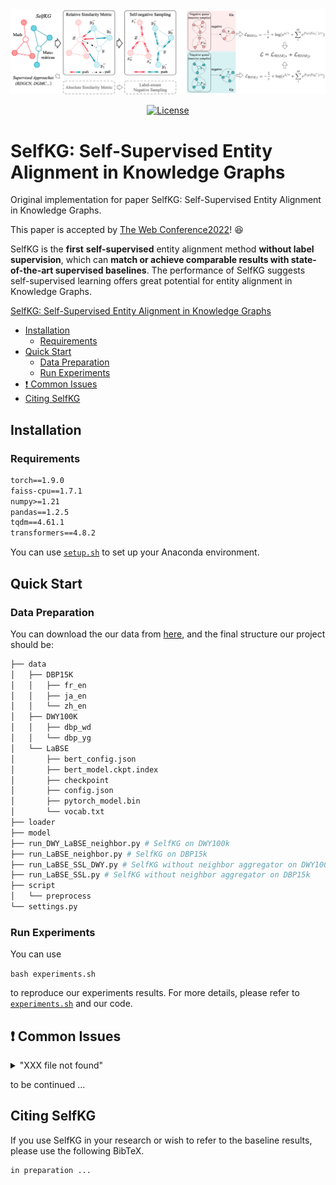 <img src="img/combine.png" style="zoom:100%;" />

<p align="center"><a href="https://github.com/THUDM/SelfKG/blob/main/LICENSE"><img alt="License" src="https://img.shields.io/github/license/THUDM/SelfKG" /></a>

# SelfKG: Self-Supervised Entity Alignment in Knowledge Graphs

Original implementation for paper SelfKG: Self-Supervised Entity Alignment in Knowledge Graphs.   

This paper is accepted by  [The Web Conference2022](https://www2022.thewebconf.org/)! :satisfied:

SelfKG is the **first** **self-supervised** entity alignment method **without label supervision**, which can **match or achieve comparable results with state-of-the-art supervised baselines**. The performance of SelfKG suggests self-supervised learning offers great potential for entity alignment in Knowledge Graphs.

[SelfKG: Self-Supervised Entity Alignment in Knowledge Graphs](https://arxiv.org/abs/2203.01044)

- [Installation](#installation)
  - [Requirements](#requirements)
- [Quick Start](#quick-start)
  - [Data Preparation](#data-preparation)
  - [Run Experiments](#run-experiments)
- [❗ Common Issues](#-common-issues)
- [Citing SelfKG](#citing-selfkg)

## Installation

### Requirements

```txt
torch==1.9.0
faiss-cpu==1.7.1
numpy>=1.21
pandas==1.2.5
tqdm==4.61.1
transformers==4.8.2
```

You can use [`setup.sh`](https://github.com/THUDM/SelfKG/blob/main/setup.sh) to set up your Anaconda environment.

## Quick Start

### Data Preparation

You can download the our data from [here](https://drive.google.com/drive/folders/1vuXC6A0WETEr-b2yA6Y1ZxR8Dsli4xLr?usp=sharing), and the final structure our project should be:

```bash
├── data
│   ├── DBP15K
│   │   ├── fr_en
│   │   ├── ja_en
│   │   └── zh_en
│   ├── DWY100K
│   │   ├── dbp_wd
│   │   └── dbp_yg
│   └── LaBSE
│       ├── bert_config.json
│       ├── bert_model.ckpt.index
│       ├── checkpoint
│       ├── config.json
│       ├── pytorch_model.bin
│       └── vocab.txt
├── loader
├── model
├── run_DWY_LaBSE_neighbor.py # SelfKG on DWY100k
├── run_LaBSE_neighbor.py # SelfKG on DBP15k
├── run_LaBSE_SSL_DWY.py # SelfKG without neighbor aggregator on DWY100k
├── run_LaBSE_SSL.py # SelfKG without neighbor aggregator on DBP15k
├── script
│   └── preprocess
└── settings.py
```

### Run Experiments

You can use

```bash experiments.sh```

 to reproduce our experiments results. For more details, please refer to [`experiments.sh`](https://github.com/THUDM/SelfKG/blob/main/experiments.sh) and our code.

## ❗ Common Issues

<details>
<summary>
"XXX file not found"
</summary>
<br/>
Please make sure you've downloaded all the dataset according to README.md
</details>

to be continued ...


## Citing SelfKG

If you use SelfKG in your research or wish to refer to the baseline results, please use the following BibTeX.

```
in preparation ...
```
